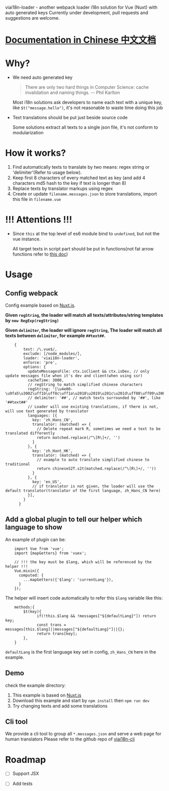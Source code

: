 viai18n-loader - another webpack loader i18n solution for Vue (Nuxt) with auto generated keys
Currently under development, pull requests and suggestions are welcome.

# [Documentation in Chinese 中文文档](https://github.com/ds009/viai18n-loader/blob/master/Readme-CN.md)

# Why?
* We need auto generated key
    > There are only two hard things in Computer Science: cache invalidation and naming things. -- Phil Karlton

    Most i18n solutions ask developers to name each text with a unique key, like `$t("message.hello")`, it's not reasonable to waste time doing this job
* Text translations should be put just beside source code

  Some solutions extract all texts to a single json file, it's not conform to modularization

# How it works?
1. Find automatically texts to translate by two means: regex string or 'delimiter'(Refer to usage below).
2. Keep first 8 characters of every matched text as key (and add 4 characters md5 hash to the key if text is longer than 8)
3. Replace texts by translator markups using regex
4. Create or update `filename.messages.json` to store translations, import this file in `filename.vue`

# **!!! Attentions !!!**
* Since `this` at the top level of es6 module bind to `undefined`, but not the vue instance.

  All target texts in script part should be put in functions(not fat arrow functions refer to [this doc](https://vuejs.org/v2/guide/instance.html#Data-and-Methods))


# Usage

## Config webpack
Config example based on [Nuxt.js](https://nuxtjs.org/).

**Given `regString`, the loader will match all texts/attributes/string templates by `new RegExp(regString)`**

**Given `delimiter`, the loader will ignore `regString`, The loader will match all texts between `delimiter`, for example `##text##`.**
```
    {
        test: /\.vue$/,
        exclude: [/node_modules/],
        loader: 'viai18n-loader',
        enforce: 'pre',
        options: {
          updateMessagesFile: ctx.isClient && ctx.isDev, // only update messages file when it's dev and client(when using ssr)
          cacheTime: 3000,
          // regString to match simplified chinese characters
          regString: '[\u4e00-\u9fa5\u3002\uff1b\uff0c\uff1a\u2018\u2019\u201c\u201d\uff08\uff09\u3001\uff1f\uff01\ufe15\u300a\u300b]+',
          // delimiter: '##', // match texts surrounded by '##', like '##text##'
          // Loader will use existing translations, if there is not, will use text generated by translator
          languages: [{
            key: 'zh_Hans_CN',
            translator: (matched) => {
              // Delete repeat mark R, sometimes we need a text to be translated differently
              return matched.replace(/^\[R\]+/, '')
            }
          }, {
            key: 'zh_Hant_HK',
            translator: (matched) => {
              // example to auto translate simplified chinese to traditional
              return chineseS2T.s2t(matched.replace(/^\[R\]+/, ''))
            }
          }, {
            key: 'en_US',
            // if translator is not given, the loader will use the default translator(translator of the first language, zh_Hans_CN here)
          }],
        }
      }
```
## Add a global plugin to tell our helper which language to show
An example of plugin can be:
```
    import Vue from 'vue';
    import {mapGetters} from 'vuex';

    // !!! the key must be $lang, which will be referenced by the helper !!!
    Vue.mixin({
      computed: {
        ...mapGetters({'$lang': 'currentLang'}),
      }
    });
```
The helper will insert code automatically to refer this `$lang` variable like this:
```
    methods:{
        $t(key){
              if(!this.$lang && !messages["${defaultLang}"]) return key;
              const trans = messages[this.$lang]||messages["${defaultLang}"]||{};
              return trans[key];
        },
    }
```
`defaultLang` is the first language key set in config, `zh_Hans_CN` here in the example.




## Demo
check the example directory:

1. This example is based on [Nuxt.js](https://nuxtjs.org/)
2. Download this example and start by `npm install` then `npm run dev`
3. Try changing texts and add some translations

## Cli tool
We provide a cli tool to group all `*.messages.json` and serve a web page for human translators
Please refer to the github repo of [viai18n-cli](https://github.com/dakang496/viai18n-cli)

# Roadmap
- [ ] Support JSX
- [ ] Add tests


